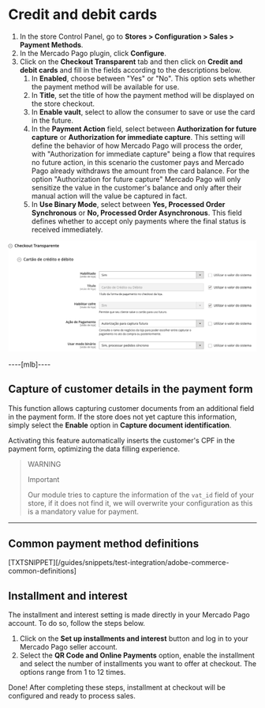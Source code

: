 # Credit and debit cards

1. In the store Control Panel, go to **Stores > Configuration > Sales > Payment Methods**.
2. In the Mercado Pago plugin, click **Configure**.
3. Click on the **Checkout Transparent** tab and then click on **Credit and debit cards** and fill in the fields according to the descriptions below.
    1. In **Enabled**, choose between "Yes" or "No". This option sets whether the payment method will be available for use.
    2. In **Title**, set the title of how the payment method will be displayed on the store checkout.
    3. In **Enable vault**, select to allow the consumer to save or use the card in the future.
    4. In the **Payment Action** field, select between **Authorization for future capture** or **Authorization for immediate capture**. This setting will define the behavior of how Mercado Pago will process the order, with "Authorization for immediate capture" being a flow that requires no future action, in this scenario the customer pays and Mercado Pago already withdraws the amount from the card balance. For the option "Authorization for future capture" Mercado Pago will only sensitize the value in the customer's balance and only after their manual action will the value be captured in fact.
    5. In **Use Binary Mode**, select between **Yes, Processed Order Synchronous** or **No, Processed Order Asynchronous**. This field defines whether to accept only payments where the final status is received immediately.

![](/images/adobe-commerce/credito_e_debito.png)

----[mlb]----
## Capture of customer details in the payment form

This function allows capturing customer documents from an additional field in the payment form. If the store does not yet capture this information, simply select the **Enable** option in **Capture document identification**. 

Activating this feature automatically inserts the customer's CPF in the payment form, optimizing the data filling experience.


> WARNING
>
> Important
>
> Our module tries to capture the information of the `vat_id` field of your store, if it does not find it, we will overwrite your configuration as this is a mandatory value for payment.

------------

## Common payment method definitions

[TXTSNIPPET][/guides/snippets/test-integration/adobe-commerce-common-definitions]

## Installment and interest

The installment and interest setting is made directly in your Mercado Pago account. To do so, follow the steps below.

1. Click on the **Set up installments and interest** button and log in to your Mercado Pago seller account.
2. Select the **QR Code and Online Payments** option, enable the installment and select the number of installments you want to offer at checkout. The options range from 1 to 12 times.

Done! After completing these steps, installment at checkout will be configured and ready to process sales.